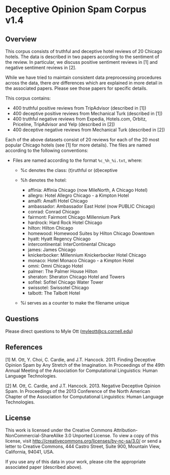 Deceptive Opinion Spam Corpus v1.4
==================================

Overview
--------

This corpus consists of truthful and deceptive hotel reviews of 20 Chicago
hotels. The data is described in two papers according to the sentiment of the
review. In particular, we discuss positive sentiment reviews in [1] and negative
sentiment reviews in [2].

While we have tried to maintain consistent data preprocessing procedures across
the data, there *are* differences which are explained in more detail in the
associated papers. Please see those papers for specific details.  

This corpus contains:

* 400 truthful positive reviews from TripAdvisor (described in [1])
* 400 deceptive positive reviews from Mechanical Turk (described in [1])
* 400 truthful negative reviews from Expedia, Hotels.com, Orbitz, Priceline,
  TripAdvisor and Yelp (described in [2])
* 400 deceptive negative reviews from Mechanical Turk (described in [2])

Each of the above datasets consist of 20 reviews for each of the 20 most popular
Chicago hotels (see [1] for more details). The files are named according to the
following conventions:

* Files are named according to the format `%c_%h_%i.txt`, where:

    * %c denotes the class: (t)ruthful or (d)eceptive

    * %h denotes the hotel:

        * affinia: Affinia Chicago (now MileNorth, A Chicago Hotel)
        * allegro: Hotel Allegro Chicago - a Kimpton Hotel
        * amalfi: Amalfi Hotel Chicago
        * ambassador: Ambassador East Hotel (now PUBLIC Chicago)
        * conrad: Conrad Chicago
        * fairmont: Fairmont Chicago Millennium Park
        * hardrock: Hard Rock Hotel Chicago
        * hilton: Hilton Chicago
        * homewood: Homewood Suites by Hilton Chicago Downtown
        * hyatt: Hyatt Regency Chicago
        * intercontinental: InterContinental Chicago
        * james: James Chicago
        * knickerbocker: Millennium Knickerbocker Hotel Chicago
        * monaco: Hotel Monaco Chicago - a Kimpton Hotel
        * omni: Omni Chicago Hotel
        * palmer: The Palmer House Hilton
        * sheraton: Sheraton Chicago Hotel and Towers
        * sofitel: Sofitel Chicago Water Tower
        * swissotel: Swissotel Chicago
        * talbott: The Talbott Hotel

    * %i serves as a counter to make the filename unique

Questions
---------

Please direct questions to Myle Ott (<myleott@cs.cornell.edu>)

References
----------

[1] M. Ott, Y. Choi, C. Cardie, and J.T. Hancock. 2011. Finding Deceptive
Opinion Spam by Any Stretch of the Imagination. In Proceedings of the 49th
Annual Meeting of the Association for Computational Linguistics: Human Language
Technologies.

[2] M. Ott, C. Cardie, and J.T. Hancock. 2013. Negative Deceptive Opinion Spam.
In Proceedings of the 2013 Conference of the North American Chapter of the
Association for Computational Linguistics: Human Language Technologies.

License
-------

This work is licensed under the Creative Commons
Attribution-NonCommercial-ShareAlike 3.0 Unported License. To view a copy of
this license, visit http://creativecommons.org/licenses/by-nc-sa/3.0/ or send a
letter to Creative Commons, 444 Castro Street, Suite 900, Mountain View,
California, 94041, USA.

If you use any of this data in your work, please cite the appropriate associated
paper (described above).

